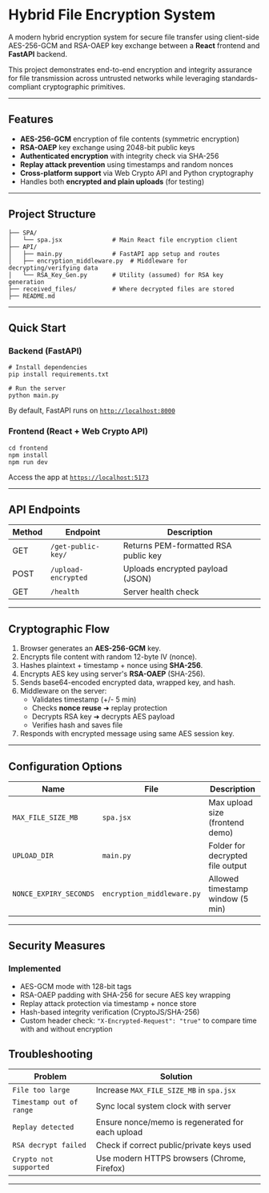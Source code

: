 # Hybrid File Encryption System

A modern hybrid encryption system for secure file transfer using client-side AES-256-GCM and RSA-OAEP key exchange between a **React** frontend and **FastAPI** backend.

This project demonstrates end-to-end encryption and integrity assurance for file transmission across untrusted networks while leveraging standards-compliant cryptographic primitives.

---

## Features

- **AES-256-GCM** encryption of file contents (symmetric encryption)
- **RSA-OAEP** key exchange using 2048-bit public keys
- **Authenticated encryption** with integrity check via SHA-256
- **Replay attack prevention** using timestamps and random nonces
- **Cross-platform support** via Web Crypto API and Python cryptography
- Handles both **encrypted and plain uploads** (for testing)

---

## Project Structure

```
├── SPA/
│   └── spa.jsx              # Main React file encryption client
├── API/
│   ├── main.py              # FastAPI app setup and routes
│   ├── encryption_middleware.py  # Middleware for decrypting/verifying data
│   └── RSA_Key_Gen.py       # Utility (assumed) for RSA key generation
├── received_files/          # Where decrypted files are stored
├── README.md
```

---

## Quick Start

### Backend (FastAPI)

```
# Install dependencies
pip install requirements.txt

# Run the server
python main.py
```

By default, FastAPI runs on [`http://localhost:8000`](http://localhost:8000)

### Frontend (React + Web Crypto API)

```
cd frontend
npm install
npm run dev 
```

Access the app at [`https://localhost:5173`](https://localhost:5173)

---

## API Endpoints

| Method | Endpoint               | Description                        |
|--------|------------------------|------------------------------------|
| GET    | `/get-public-key/`     | Returns PEM-formatted RSA public key |
| POST   | `/upload-encrypted`    | Uploads encrypted payload (JSON)   |
| GET    | `/health`              | Server health check                |

---

## Cryptographic Flow

1. Browser generates an **AES-256-GCM** key.
2. Encrypts file content with random 12-byte IV (nonce).
3. Hashes plaintext + timestamp + nonce using **SHA-256**.
4. Encrypts AES key using server's **RSA-OAEP** (SHA-256).
5. Sends base64-encoded encrypted data, wrapped key, and hash.
6. Middleware on the server:
   - Validates timestamp (+/- 5 min)
   - Checks **nonce reuse** ➜ replay protection
   - Decrypts RSA key ➜ decrypts AES payload
   - Verifies hash and saves file
7. Responds with encrypted message using same AES session key.

---

## Configuration Options

| Name                   | File                     | Description                      |
|------------------------|--------------------------|----------------------------------|
| `MAX_FILE_SIZE_MB`     | `spa.jsx`                | Max upload size (frontend demo)  |
| `UPLOAD_DIR`           | `main.py`                | Folder for decrypted file output |
| `NONCE_EXPIRY_SECONDS` | `encryption_middleware.py` | Allowed timestamp window (5 min) |

---

## Security Measures

### Implemented

- AES-GCM mode with 128-bit tags
- RSA-OAEP padding with SHA-256 for secure AES key wrapping
- Replay attack protection via timestamp + nonce store
- Hash-based integrity verification (CryptoJS/SHA-256)
- Custom header check: `"X-Encrypted-Request": "true"` to compare time with and without encryption


## Troubleshooting

| Problem                         | Solution                                 |
|----------------------------------|------------------------------------------|
| `File too large`                | Increase `MAX_FILE_SIZE_MB` in `spa.jsx` |
| `Timestamp out of range`        | Sync local system clock with server      |
| `Replay detected`               | Ensure nonce/memo is regenerated for each upload |
| `RSA decrypt failed`            | Check if correct public/private keys used |
| `Crypto not supported`          | Use modern HTTPS browsers (Chrome, Firefox) |

---

